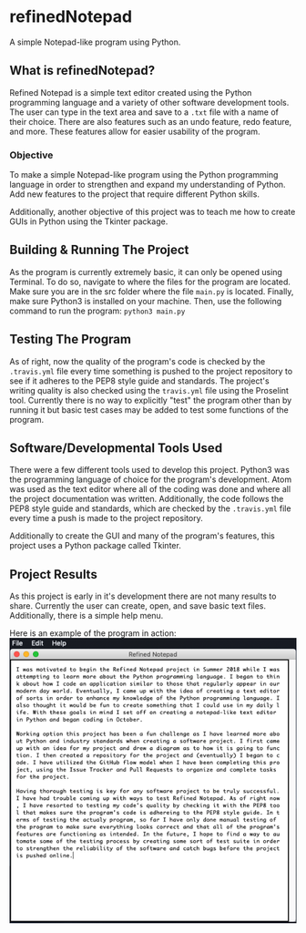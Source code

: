 # refinedNotepad
A simple Notepad-like program using Python.

## What is refinedNotepad?
Refined Notepad is a simple text editor created using the Python programming language and a variety of other software development tools. The user can type in the text area and save to a `.txt` file with a name of their choice. There are also features such as an undo feature, redo feature, and more. These features allow for easier usability of the program.

### Objective
To make a simple Notepad-like program using the Python programming language in order to strengthen and expand my understanding of Python. Add new features to the project that require different Python skills.

Additionally, another objective of this project was to teach me how to create GUIs in Python using the Tkinter package.
## Building & Running The Project
As the program is currently extremely basic, it can only be opened using Terminal. To do so, navigate to where the files for the program are located. Make sure you are in the src folder where the file `main.py` is located. Finally, make sure Python3 is installed on your machine.
Then, use the following command to run the program:
`python3 main.py`

## Testing The Program
 As of right, now the quality of the program's code is checked by the `.travis.yml` file every time something is pushed to the project repository to see if it adheres to the PEP8 style guide and standards. The project's writing quality is also checked using the `travis.yml` file using the Proselint tool. Currently there is no way to explicitly "test" the program other than by running it but basic test cases may be added to test some functions of the program.

## Software/Developmental Tools Used
There were a few different tools used to develop this project. Python3 was the programming language of choice for the program's development. Atom was used as the text editor where all of the coding was done and where all the project documentation was written. Additionally, the code follows the PEP8 style guide and standards, which are checked by the `.travis.yml` file every time a push is made to the project repository.

Additionally to create the GUI and many of the program's features, this project uses a Python package called Tkinter.

## Project Results
As this project is early in it's development there are not many results to share. Currently the user can create, open, and save basic text files. Additionally, there is a simple help menu.

Here is an example of the program in action:
![Here is an example of the program running.](docs/images/program_in_action.png)
